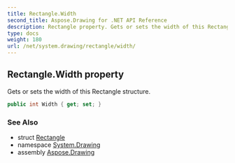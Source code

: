 ```yaml
---
title: Rectangle.Width
second_title: Aspose.Drawing for .NET API Reference
description: Rectangle property. Gets or sets the width of this Rectangle structure
type: docs
weight: 180
url: /net/system.drawing/rectangle/width/
---
```

## Rectangle.Width property

Gets or sets the width of this Rectangle structure.

```csharp
public int Width { get; set; }
```

### See Also

* struct [Rectangle](../)
* namespace [System.Drawing](../../rectangle/)
* assembly [Aspose.Drawing](../../../)


